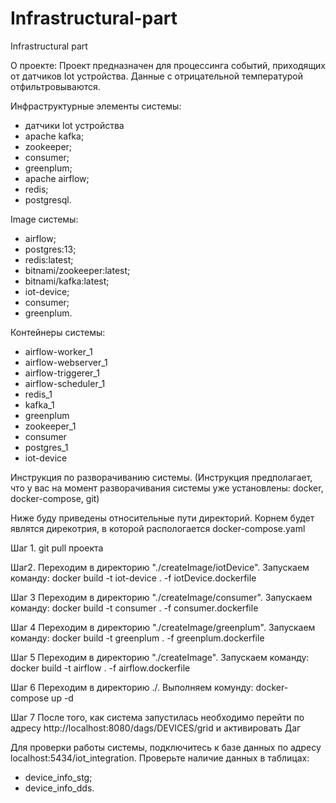 # Infrastructural-part
Infrastructural part

О проекте:
Проект предназначен для процессинга событий, приходящих от датчиков Iot устройства. Данные с отрицательной температурой отфильтровываются.

Инфраструктурные элементы системы: 
- датчики Iot устройства
- apache kafka;
- zookeeper;
- consumer;
- greenplum;
- apache airflow;
- redis;
- postgresql.

Image системы:
- airflow;
- postgres:13;
- redis:latest;
- bitnami/zookeeper:latest;
- bitnami/kafka:latest;
- iot-device;
- consumer;
- greenplum.

Контейнеры системы:
- airflow-worker_1
- airflow-webserver_1
- airflow-triggerer_1
- airflow-scheduler_1
- redis_1
- kafka_1
- greenplum
- zookeeper_1
- consumer
- postgres_1
- iot-device

Инструкция по разворачиванию системы. (Инструкция предполагает, что у вас на момент разворачивания системы уже установлены: docker, docker-compose, git)

Ниже буду приведены относительные пути директорий. Корнем будет являтся дирекотрия, в которой распологается docker-compose.yaml

Шаг 1. 
git pull проекта

Шаг2.
Переходим в директорию "./createImage/iotDevice". Запускаем команду: docker build -t iot-device . -f iotDevice.dockerfile

Шаг 3
Переходим в директорию "./createImage/consumer".  Запускаем команду: docker build -t consumer . -f consumer.dockerfile

Шаг 4
Переходим в директорию "./createImage/greenplum".  Запускаем команду: docker build -t greenplum . -f greenplum.dockerfile

Шаг 5
Переходим в директорию "./createImage".  Запускаем команду: docker build -t airflow . -f airflow.dockerfile

Шаг 6
Переходим в директорию ./. Выполняем комунду: docker-compose up -d

Шаг 7
После того, как система запустилась необходимо перейти по адресу http://localhost:8080/dags/DEVICES/grid и активировать Даг

Для проверки работы системы, подключитесь к базе данных по адресу localhost:5434/iot_integration. Проверьте наличие данных в таблицах: 
- device_info_stg;
- device_info_dds.

